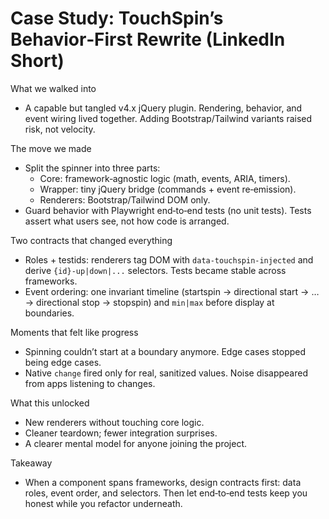 # Case Study: TouchSpin’s Behavior‑First Rewrite (LinkedIn Short)

What we walked into
- A capable but tangled v4.x jQuery plugin. Rendering, behavior, and event wiring lived together. Adding Bootstrap/Tailwind variants raised risk, not velocity.

The move we made
- Split the spinner into three parts:
  - Core: framework‑agnostic logic (math, events, ARIA, timers).
  - Wrapper: tiny jQuery bridge (commands + event re‑emission).
  - Renderers: Bootstrap/Tailwind DOM only.
- Guard behavior with Playwright end‑to‑end tests (no unit tests). Tests assert what users see, not how code is arranged.

Two contracts that changed everything
- Roles + testids: renderers tag DOM with `data-touchspin-injected` and derive `{id}-up|down|...` selectors. Tests became stable across frameworks.
- Event ordering: one invariant timeline (startspin → directional start → … → directional stop → stopspin) and `min|max` before display at boundaries.

Moments that felt like progress
- Spinning couldn’t start at a boundary anymore. Edge cases stopped being edge cases.
- Native `change` fired only for real, sanitized values. Noise disappeared from apps listening to changes.

What this unlocked
- New renderers without touching core logic.
- Cleaner teardown; fewer integration surprises.
- A clearer mental model for anyone joining the project.

Takeaway
- When a component spans frameworks, design contracts first: data roles, event order, and selectors. Then let end‑to‑end tests keep you honest while you refactor underneath.
